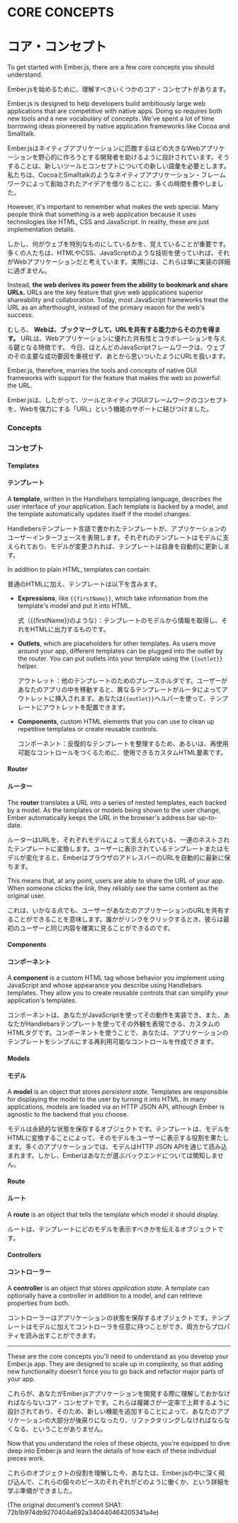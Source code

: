# CORE CONCEPTS
# コア・コンセプト

To get started with Ember.js, there are a few core concepts you
should understand. 

Ember.jsを始めるために、理解すべきいくつかのコア・コンセプトがあります。

Ember.js is designed to help developers build ambitiously large web
applications that are competitive with native apps. Doing so requires
both new tools and a new vocabulary of concepts. We've spent a lot of
time borrowing ideas pioneered by native application frameworks like
Cocoa and Smalltalk.

Ember.jsはネイティブアプリケーションに匹敵するほどの大きなWebアプリケーションを野心的に作ろうとする開発者を助けるように設計されています。そうすることは、新しいツールとコンセプトについての新しい語彙を必要とします。私たちは、CocoaとSmalltalkのようなネイティブアプリケーション・フレームワークによって創始されたアイデアを借りることに、多くの時間を費やしました。

However, it's important to remember what makes the web special. Many
people think that something is a web application because it uses
technologies like HTML, CSS and JavaScript. In reality, these are just
implementation details.

しかし、何がウェブを特別なものにしているかを、覚えていることが重要です。多くの人たちは、HTMLやCSS、JavaScriptのような技術を使っていれば、それがWebアプリケーションだと考えています。実際には、これらは単に実装の詳細に過ぎません。

Instead, **the web derives its power from the ability to bookmark and
share URLs.** URLs are the key feature that give web applications
superior shareability and collaboration. Today, most JavaScript
frameworks treat the URL as an afterthought, instead of the primary
reason for the web's success.

むしろ、 **Webは、ブックマークして、URLを共有する能力からその力を得ます。** URLは、Webアプリケーションに優れた共有性とコラボレーションを与える鍵となる特徴です。
今日、ほとんどのJavaScriptフレームワークは、ウェブのその主要な成功要因を重視せず、あとから思いついたようにURLを扱います。

Ember.js, therefore, marries the tools and concepts of native
GUI frameworks with support for the feature that makes the web so
powerful: the URL.

Ember.jsは、したがって、ツールとネイティブGUIフレームワークのコンセプトを、Webを強力にする「URL」という機能のサポートに結びつけました。

### Concepts
### コンセプト

#### Templates
#### テンプレート

A **template**, written in the Handlebars templating language, describes
the user interface of your application. Each template is backed by a
model, and the template automatically updates itself if the model changes.

Handlebersテンプレート言語で書かれたテンプレートが、アプリケーションのユーザーインターフェースを表現します。それぞれのテンプレートはモデルに支えられており、モデルが変更されれば、テンプレートは自身を自動的に更新します。

In addition to plain HTML, templates can contain:

普通のHTMLに加え、テンプレートは以下を含みます。

* **Expressions**, like `{{firstName}}`, which take information from
  the template's model and put it into HTML.
  
  式（{{firstName}}のような）：テンプレートのモデルから情報を取得し、それをHTMLに出力するものです。
* **Outlets**, which are placeholders for other templates. As users
  move around your app, different templates can be plugged into the
  outlet by the router. You can put outlets into your template using the
  `{{outlet}}` helper.
  
  アウトレット：他のテンプレートのためのプレースホルダです。ユーザーがあなたのアプリの中を移動すると、異なるテンプレートがルータによってアウトレットに挿入されます。あなたは`{{outlet}}`ヘルパーを使って、テンプレートにアウトレットを配置できます。  
* **Components**, custom HTML elements that you can use to clean up
  repetitive templates or create reusable controls.
  
  コンポーネント：反復的なテンプレートを整理するため、あるいは、再使用可能なコントロールをつくるために、使用できるカスタムHTML要素です。

#### Router
#### ルーター

The **router** translates a URL into a series of nested templates, each
backed by a model. As the templates or models being shown to the user
change, Ember automatically keeps the URL in the browser's address bar
up-to-date.

ルーターはURLを、それぞれモデルによって支えられている、一連のネストされたテンプレートに変換します。ユーザーに表示されているテンプレートまたはモデルが変化すると、EmberはブラウザのアドレスバーのURLを自動的に最新に保ちます。

This means that, at any point, users are able to share the URL of your
app. When someone clicks the link, they reliably see the same content as
the original user.

これは、いかなる点でも、ユーザーがあなたのアプリケーションのURLを共有することができることを意味します。誰かがリンクをクリックするとき、彼らは最初のユーザーと同じ内容を確実に見ることができるのです。

#### Components
#### コンポーネント

A **component** is a custom HTML tag whose behavior you implement using
JavaScript and whose appearance you describe using Handlebars templates.
They allow you to create reusable controls that can simplify your
application's templates.

コンポーネントは、あなたがJavaScriptを使ってその動作を実装でき、また、あなたがHandlebarsテンプレートを使ってその外観を表現できる、カスタムのHTMLタグです。コンポーネントを使うことで、あなたは、アプリケーションのテンプレートをシンプルにする再利用可能なコントロールを作成できます。

#### Models
#### モデル

A **model** is an object that stores _persistent state_. Templates are
responsible for displaying the model to the user by turning it into
HTML. In many applications, models are loaded via an HTTP JSON API,
although Ember is agnostic to the backend that you choose.

モデルは永続的な状態を保存するオブジェクトです。テンプレートは、モデルをHTMLに変換することによって、そのモデルをユーザーに表示する役割を果たします。多くのアプリケーションでは、モデルはHTTP JSON APIを通じて読み込まれます。しかし、Emberはあなたが選ぶバックエンドについては関知しません。

#### Route
#### ルート

A **route** is an object that tells the template which model it should
display.

ルートは、テンプレートにどのモデルを表示すべきかを伝えるオブジェクトです。

#### Controllers
#### コントローラー

A **controller** is an object that stores _application state_. A
template can optionally have a controller in addition to a model, and
can retrieve properties from both.

コントローラーはアプリケーションの状態を保存するオブジェクトです。テンプレートはモデルに加えてコントローラを任意に持つことができ、両方からプロパティを読み出すことができます。

---

These are the core concepts you'll need to understand as you develop
your Ember.js app. They are designed to scale up in complexity, so that
adding new functionality doesn't force you to go back and refactor major 
parts of your app.

これらが、あなたがEmber.jsアプリケーションを開発する際に理解しておかなければならないコア・コンセプトです。これらは複雑さが一定率で上昇するように設計されており、そのため、新しい機能を追加することによって、あなたのアプリケーションの大部分が後戻りになったり、リファクタリングしなければならなくなる、ということがありません。

Now that you understand the roles of these objects, you're equipped to
dive deep into Ember.js and learn the details of how each of these
individual pieces work.

これらのオブジェクトの役割を理解した今、あなたは、Ember.jsの中に深く飛び込んで、これらの個々のピースのそれぞれがどのように働くか、という詳細を学ぶ準備ができました。

(The original document’s commit SHA1: 72b1b974db9270404a692a340440464205341a4e)
